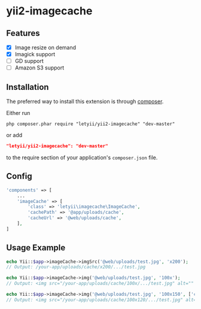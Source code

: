 # yii2-imagecache

## Features
- [x] Image resize on demand
- [x] Imagick support
- [ ] GD support
- [ ] Amazon S3 support

## Installation
The preferred way to install this extension is through [composer](http://getcomposer.org/download/).

Either run

```
php composer.phar require "letyii/yii2-imagecache" "dev-master"
```
or add

```json
"letyii/yii2-imagecache": "dev-master"
```

to the require section of your application's `composer.json` file.

## Config
~~~php
'components' => [
    ...
    'imageCache' => [
        'class' => 'letyii\imagecache\ImageCache',
        'cachePath' => '@app/uploads/cache',
        'cacheUrl' => '@web/uploads/cache',
    ],
]
~~~

## Usage Example
~~~php
echo Yii::$app->imageCache->imgSrc('@web/uploads/test.jpg', 'x200');
// Output: /your-app/uploads/cache/x200/.../test.jpg

echo Yii::$app->imageCache->img('@web/uploads/test.jpg', '100x');
// Output: <img src="/your-app/uploads/cache/100x/.../test.jpg" alt="" />

echo Yii::$app->imageCache->img('@web/uploads/test.jpg', '100x150', ['class'=>'test', 'alt' => 'Test image']);
// Output: <img src="/your-app/uploads/cache/100x120/.../test.jpg" alt="" class="img" alt="Test image" />
~~~